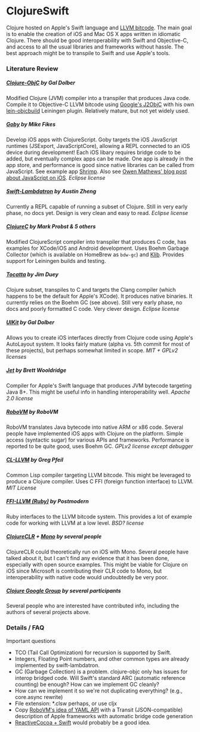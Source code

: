 ClojureSwift
============

Clojure hosted on Apple's Swift language and [LLVM bitcode](http://en.wikipedia.org/wiki/LLVM). The main goal is to enable the creation of iOS and Mac OS X apps written in idiomatic Clojure. There should be good interoperability with Swift and Objective-C, and access to all the usual libraries and frameworks without hassle. The best approach might be to transpile to Swift and use Apple's tools.

### Literature Review

##### [Clojure-ObjC](https://github.com/galdolber/clojure-objc "ClojureObjc") by Gal Dolber
Modified Clojure (JVM) compiler into a transpiler that produces Java code. Compile it to Objective-C LLVM bitcode using [Google's J2ObjC](https://github.com/google/j2objc "J2ObjC") with his own [lein-objcbuild](https://github.com/galdolber/lein-objcbuild "lein-objcbuild plugin") Leiningen plugin. Relatively mature, but not yet widely used.

##### [Goby](https://github.com/mfikes/goby "Goby ClojureScript on iOS") by Mike Fikes
Develop iOS apps with ClojureScript. Goby targets the iOS JavaScript runtimes (JSExport, JavaScriptCore), allowing a REPL connected to an iOS device during development! Each iOS libary requires bridge code to be added, but eventually complex apps can be made. One app is already in the app store, and performance is good since native libraries can be called from JavaScript. See example app [Shrimp](https://github.com/mfikes/shrimp "Shrimp example Goby app"). Also see [Owen Mathews' blog post about JavaScript on iOS](""http://www.bignerdranch.com/blog/javascriptcore-and-ios-7/"). *Eclipse license*

##### [Swift-Lambdatron](https://github.com/austinzheng/swift-lambdatron/ "Swift Lambdatron") by Austin Zheng 
Currently a REPL capable of running a subset of Clojure. Still in very early phase, no docs yet. Design is very clean and easy to read. *Eclipse license*

##### [ClojureC](https://github.com/schani/clojurec/ "ClojureC") by Mark Probst &amp; 5 others
Modified ClojureScript compiler into transpiler that produces C code, has examples for XCode/iOS and Android development. Uses Boehm Garbage Collector (which is available on HomeBrew as `bdw-gc`) and [Klib]("https://github.com/attractivechaos/klib"). Provides support for Leiningen builds and testing.

##### [Tocatta](https://github.com/jduey/toccata "Tocatta Clojure to Native Compiler") by Jim Duey
Clojure subset, transpiles to C and targets the Clang compiler (which happens to be the default for Apple's XCode). It produces native binaries.  It currently relies on the Boehm GC (see above). Still very early phase, no docs and poorly formatted C code. Very clever design. *Eclipse license*

##### [UIKit](https://github.com/galdolber/uikit "Clojure UIKit") by Gal Dolber
Allows you to create iOS interfaces directly from Clojure code using Apple's AutoLayout system. It looks fairly mature (alpha vs. 5th commit for most of these projects), but perhaps somewhat limited in scope. *MIT + GPLv2 licenses*

##### [Jet](https://github.com/brettwooldridge/jet "jet Swift-to-JVM bytecode compiler") by Brett Wooldridge
Compiler for Apple's Swift language that produces JVM bytecode targeting Java 8+. This might be useful info in handling interoperability well. *Apache 2.0 license*

##### [RoboVM](https://github.com/robovm/robovm "RoboVM Ahead of time JVM compiler") by RoboVM
RoboVM translates Java bytecode into native ARM or x86 code. Several people have implemented iOS apps with Clojure on the platform. Simple access (syntactic sugar) for various APIs and frameworks. Performance is reported to be quite good, uses Boehm GC. *GPLv2 license except debugger*

##### [CL-LLVM](https://github.com/sellout/CL-LLVM "CL-LLVM") by Greg Pfeil
Common Lisp compiler targeting LLVM bitcode. This might be leveraged to produce a Clojure compiler. Uses C FFI (foreign function interface) to LLVM. *MIT License*

##### [FFI-LLVM (Ruby)](https://github.com/postmodern/ffi-llvm "FFI LLVM") by Postmodern
Ruby interfaces to the LLVM bitcode system. This provides a lot of example code for working with LLVM at a low level. *BSD? license*

##### [ClojureCLR](https://github.com/clojure/clojure-clr) + [Mono](http://xamarin.com/platform) by several people
ClojureCLR could theoretically run on iOS with Mono. Several people have talked about it, but I can't find any evidence that it has been done, especially with open source examples. This might be viable for Clojure on iOS since Microsoft is contributing their CLR code to Mono, but interoperability with native code would undoubtedly be very poor.

##### [Clojure Google Group](https://groups.google.com/forum/#!searchin/clojure/swift/clojure/HaswRFJw29g/sH1xGpitmNgJ) by several participants
Several people who are interested have contributed info, including the authors of several projects above.

### Details / FAQ
Important questions

* TCO (Tail Call Optimization) for recursion is supported by Swift.
* Integers, Floating Point numbers, and other common types are already implemented by swift-lambdatron.
* GC (Garbage Collection) is a problem. clojure-objc only has issues for interop bridged code. Will Swift's standard ARC (automatic reference counting) be enough? How can we implement GC cleanly?
* How can we implement it so we're not duplicating everything? (e.g., core.async rewrite)
* File extension: *.clsw perhaps, or use cljx
* Copy [RoboVM's idea of YAML API]("https://github.com/robovm/robovm/tree/master/cocoatouch/src/main/bro-gen") with a Transit (JSON-compatible) description of Apple frameworks with automatic bridge code generation
* [ReactiveCocoa + Swift]("http://www.scottlogic.com/blog/2014/07/24/mvvm-reactivecocoa-swift.html") would probably be a good idea.



